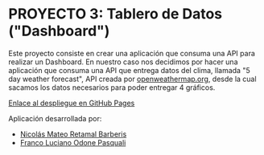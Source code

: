 # PROYECTO 3: Tablero de Datos ("Dashboard")

Este proyecto consiste en crear una aplicación que consuma una API para realizar un Dashboard. En nuestro caso nos decidimos por hacer una aplicación que consuma una API que entrega datos del clima, llamada "5 day weather forecast", API creada por [openweathermap.org](https://openweathermap.org/forecast5), desde la cual sacamos los datos necesarios para poder entregar 4 gráficos. 

[Enlace al despliegue en GitHub Pages]()

Aplicación desarrollada por:

- [Nicolás Mateo Retamal Barberis](https://github.com/nretamalb)
- [Franco Luciano Odone Pasquali](https://github.com/Franco-Odone)